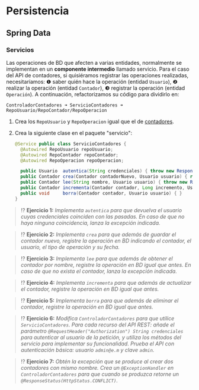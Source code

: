 # Persistencia
## Spring Data
### Servicios

Las operaciones de BD que afecten a varias entidades, normalmente se implementan en un **componente intermedio** llamado servicio. Para el caso del API de contadores, si quisiéramos registrar las operaciones realizadas, necesitaríamos: ❶ saber quién hace la operación (entidad `Usuario`), ❷ realizar la operación (entidad `Contador`), ❸ registrar la operación (entidad `Operación`). A continuación, refactorizamos su código para dividirlo en: 

```
ControladorContadores ➜ ServicioContadores ➜ RepoUsuario/RepoContador/RepoOperacion
```

1. Crea los `RepoUsuario` y `RepoOperacion` igual que el de [contadores](spring-data-repositorios.md#crud).

1. Crea la siguiente clase en el paquete "servicio":
   ```java
   @Service public class ServicioContadores {
     @Autowired RepoUsuario repoUsuario;
     @Autowired RepoContador repoContador;
     @Autowired RepoOperacion repoOperacion;

     public Usuario  autentica(String credenciales) { throw new ResponseStatusException(HttpStatus.UNAUTHORIZED); }
     public Contador crea(Contador contadorNuevo, Usuario usuario) { return null; }
     public Contador lee(String nombre, Usuario usuario) { throw new ResponseStatusException(HttpStatus.NOT_FOUND); }
     public Contador incrementa(Contador contador, Long incremento, Usuario usuario) { return null; }
     public void     borra(Contador contador, Usuario usuario) { }
   }
   ```

> ⁉️ **Ejercicio 1:** _Implementa `autentica` para que devuelva el usuario cuyas credenciales coinciden con las pasadas. En caso de que no haya ninguna coincidencia, lanza la excepción indicada._

> ⁉️ **Ejercicio 2:** _Implementa `crea` para que además de guardar el contador nuevo, registre la operación en BD indicando el contador, el usuario, el tipo de operación y su fecha._

> ⁉️ **Ejercicio 3:** _Implementa `lee` para que además de obtener el contador por nombre, registre la operación en BD igual que antes. En caso de que no exista el contador, lanza la excepción indicada._

> ⁉️ **Ejercicio 4:** _Implementa `incrementa` para que además de actualizar el contador, registre la operación en BD igual que antes._

> ⁉️ **Ejercicio 5:** _Implementa `borra` para que además de eliminar el contador, registre la operación en BD igual que antes._

> ⁉️ **Ejercicio 6:** _Modifica `ControladorContadores` para que utilice `ServicioContadores`. Para cada recurso del API REST: añade el parámetro `@RequestHeader("Authorization") String credenciales` para autenticar al usuario de la petición, y utiliza los métodos del servicio para implementar su funcionalidad. Prueba el API con autenticación básica: usuario `admin@e.m` y clave `admin`._

> ⁉️ **Ejercicio 7:** _Obtén la excepción que se produce al crear dos contadores con mismo nombre. Crea un `@ExceptionHandler` en `ControladorContadores` para que cuando se produzca retorne un `@ResponseStatus(HttpStatus.CONFLICT)`._